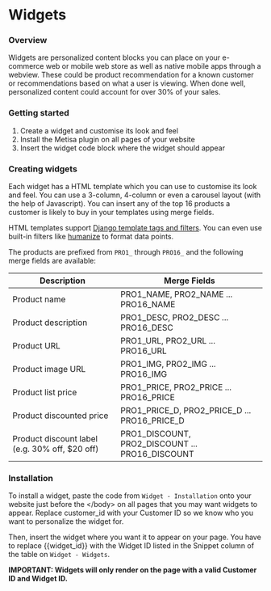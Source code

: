 # Widgets

### Overview

Widgets are personalized content blocks you can place on your e-commerce web or mobile web store as well as native mobile apps through a webview. These could be product recommendation for a known customer or recommendations based on what a user is viewing. When done well, personalized content could account for over 30% of your sales.

### Getting started

1. Create a widget and customise its look and feel
2. Install the Metisa plugin on all pages of your website
3. Insert the widget code block where the widget should appear

### Creating widgets

Each widget has a HTML template which you can use to customise its look and feel. You can use a 3-column, 4-column or even a carousel layout (with the help of Javascript). You can insert any of the top 16 products a customer is likely to buy in your templates using merge fields.

HTML templates support [Django template tags and filters](https://docs.djangoproject.com/en/1.8/ref/templates/builtins/). You can even use built-in filters like [humanize](https://docs.djangoproject.com/en/1.8/ref/contrib/humanize/) to format data points.

The products are prefixed from `PRO1_` through `PRO16_` and the following merge fields are available:

<table class="table">
    <thead>
        <tr>
            <th class="col-md-4">Description</th>
            <th class="col-md-8">Merge Fields</th>
        </tr>
    </thead>
    <tbody>
        <tr>
            <td>Product name</td>
            <td>PRO1_NAME, PRO2_NAME ... PRO16_NAME</td>
        </tr>
        <tr>
            <td>Product description</td>
            <td>PRO1_DESC, PRO2_DESC ... PRO16_DESC</td>
        </tr>
        <tr>
            <td>Product URL</td>
            <td>PRO1_URL, PRO2_URL ... PRO16_URL</td>
        </tr>
        <tr>
            <td>Product image URL</td>
            <td>PRO1_IMG, PRO2_IMG ... PRO16_IMG</td>
        </tr>
        <tr>
            <td>Product list price</td>
            <td>PRO1_PRICE, PRO2_PRICE ... PRO16_PRICE</td>
        </tr>
        <tr>
            <td>Product discounted price</td>
            <td>PRO1_PRICE_D, PRO2_PRICE_D ... PRO16_PRICE_D</td>
        </tr>
        <tr>
            <td>Product discount label (e.g. 30% off, $20 off)</td>
            <td>PRO1_DISCOUNT, PRO2_DISCOUNT ... PRO16_DISCOUNT</td>
        </tr>
    </tbody>
</table>

### Installation

To install a widget, paste the code from `Widget - Installation` onto your website just before the &lt;&#47;body&gt; on all pages that you may want widgets to appear. Replace customer_id with your Customer ID so we know who you want to personalize the widget for.

Then, insert the widget where you want it to appear on your page. You have to replace &#123;&#123;widget_id&#125;&#125; with the Widget ID listed in the Snippet column of the table on `Widget - Widgets`.

**IMPORTANT: Widgets will only render on the page with a valid Customer ID and Widget ID.**
